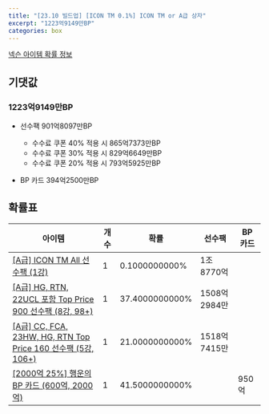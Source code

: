 ```yaml
---
title: "[23.10 빌드업] [ICON TM 0.1%] ICON TM or A급 상자"
excerpt: "1223억9149만BP"
categories: box
---
```

[넥슨 아이템 확률 정보](http://iteminfo.nexon.com/probability/fco?sn=7577)

## 기댓값
### 1223억9149만BP
- 선수팩 901억8097만BP
  - 수수료 쿠폰 40% 적용 시 865억7373만BP
  - 수수료 쿠폰 30% 적용 시 829억6649만BP
  - 수수료 쿠폰 20% 적용 시 793억5925만BP

- BP 카드 394억2500만BP

## 확률표

|아이템|개수|확률|선수팩|BP 카드|
|---|---|---|---|---|
|[[A급] ICON TM All 선수팩 (1강)](/player/7357)|1|0.1000000000%|1조8770억||
|[[A급] HG, RTN, 22UCL 포함 Top Price 900 선수팩 (8강, 98+)](/player/7560)|1|37.4000000000%|1508억2984만||
|[[A급] CC, FCA, 23HW, HG, RTN Top Price 160 선수팩 (5강, 106+)](/player/7561)|1|21.0000000000%|1518억7415만||
|[[2000억 25%] 행운의 BP 카드 (600억, 2000억)](/bp/7572)|1|41.5000000000%||950억|
